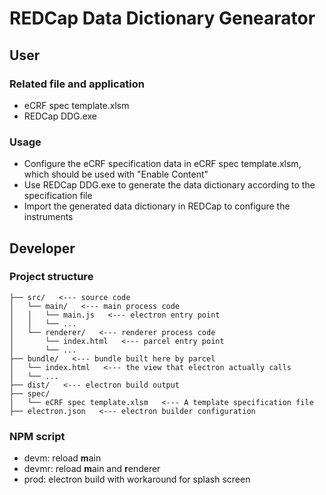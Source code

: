 # REDCap Data Dictionary Genearator

## User
### Related file and application
* eCRF spec template.xlsm  
* REDCap DDG.exe


### Usage
* Configure the eCRF specification data in eCRF spec template.xlsm, which should be used with "Enable Content"
* Use REDCap DDG.exe to generate the data dictionary according to the specification file
* Import the generated data dictionary in REDCap to configure the instruments

## Developer
### Project structure
```
├── src/   <--- source code  
│   └── main/   <--- main process code  
│   │   └── main.js   <--- electron entry point  
│   │   └── ...  
│   └── renderer/   <--- renderer process code  
│       └── index.html   <--- parcel entry point  
│       └── ...  
├── bundle/   <--- bundle built here by parcel  
│   └── index.html   <--- the view that electron actually calls  
│   └── ...  
├── dist/   <--- electron build output  
├── spec/
│   └── eCRF spec template.xlsm   <--- A template specification file  
├── electron.json   <--- electron builder configuration  
```

### NPM script
* devm: reload **m**ain  
* devmr: reload **m**ain and **r**enderer  
* prod: electron build with workaround for splash screen
